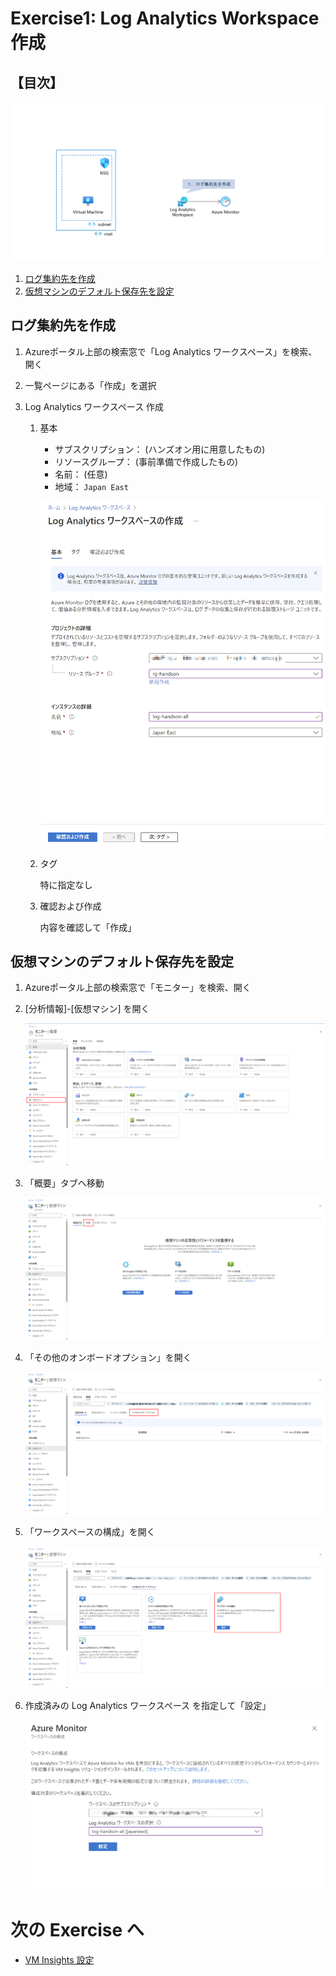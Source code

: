 # Exercise1: Log Analytics Workspace 作成

## 【目次】

![](images/ex01-0000-law.png)

1. [ログ集約先を作成](#ログ集約先を作成)
1. [仮想マシンのデフォルト保存先を設定](#仮想マシンのデフォルト保存先を設定)

## ログ集約先を作成

1. Azureポータル上部の検索窓で「Log Analytics ワークスペース」を検索、開く

1. 一覧ページにある「作成」を選択

1. Log Analytics ワークスペース 作成

    1. 基本

        * サブスクリプション： (ハンズオン用に用意したもの)
        * リソースグループ： (事前準備で作成したもの)
        * 名前： (任意)
        * 地域： `Japan East`

        ![](images/ex01-0101-law.png)

    1. タグ

        特に指定なし

    1. 確認および作成

        内容を確認して「作成」


## 仮想マシンのデフォルト保存先を設定


1. Azureポータル上部の検索窓で「モニター」を検索、開く

1. [分析情報]-[仮想マシン] を開く

    ![](images/ex01-0201-law.png)

1. 「概要」タブへ移動

    ![](images/ex01-0202-law.png)

1. 「その他のオンボードオプション」を開く

    ![](images/ex01-0203-law.png)

1. 「ワークスペースの構成」を開く

    ![](images/ex01-0204-law.png)

1. 作成済みの Log Analytics ワークスペース を指定して「設定」

    ![](images/ex01-0205-law.png)


# 次の Exercise へ

* [VM Insights 設定](exercise02.md)
